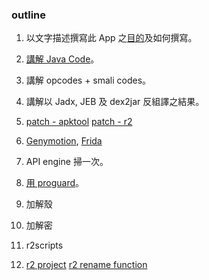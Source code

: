 ### outline

1. 以文字描述撰寫此 App 之[目的](https://github.com/18z/apk-re-forfun/blob/master/02/01.md)及如何撰寫。

2. [講解 Java Code](https://github.com/18z/apk-re-forfun/blob/master/02/02.md)。

3. 講解 opcodes + smali codes。

4. 講解以 Jadx, JEB 及 dex2jar 反組譯之結果。

5. [patch - apktool](https://github.com/18z/apk-re-forfun/blob/master/02/apktool.md)
   [patch - r2](https://github.com/18z/apk-re-forfun/blob/master/02/patch.md)

6. [Genymotion](https://github.com/18z/apk-re-forfun/blob/master/02/genymotion.md), [Frida](https://github.com/18z/apk-re-forfun/blob/master/02/frida.md)

7. API engine 掃一次。

8. [用 proguard](https://github.com/18z/apk-re-forfun/blob/master/02/proguard.md)。

9. 加解殼

10. 加解密

11. r2scripts

12. [r2 project](https://github.com/18z/apk-re-forfun/blob/master/02/r2project.md)
    [r2 rename function](https://github.com/18z/apk-re-forfun/blob/master/02/rename-function.md)
